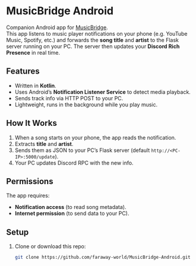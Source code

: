 # MusicBridge Android

Companion Android app for [MusicBridge](https://github.com/faraway-world/Musicbridge-server-side).  
This app listens to music player notifications on your phone (e.g. YouTube Music, Spotify, etc.) and forwards the **song title** and **artist** to the Flask server running on your PC. The server then updates your **Discord Rich Presence** in real time.

## Features
- Written in **Kotlin**.  
- Uses Android’s **Notification Listener Service** to detect media playback.  
- Sends track info via HTTP POST to your PC.  
- Lightweight, runs in the background while you play music.  

## How It Works
1. When a song starts on your phone, the app reads the notification.  
2. Extracts **title** and **artist**.  
3. Sends them as JSON to your PC’s Flask server (default `http://<PC-IP>:5000/update`).  
4. Your PC updates Discord RPC with the new info.  

## Permissions
The app requires:
- **Notification access** (to read song metadata).  
- **Internet permission** (to send data to your PC).  

## Setup
1. Clone or download this repo:
   ```bash
   git clone https://github.com/faraway-world/MusicBridge-Android.git
